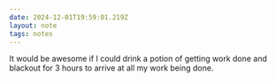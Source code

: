 ```yaml
---
date: 2024-12-01T19:59:01.219Z
layout: note
tags: notes
---
```

It would be awesome if I could drink a potion of getting work done and blackout for 3 hours to arrive at all my work being done.
